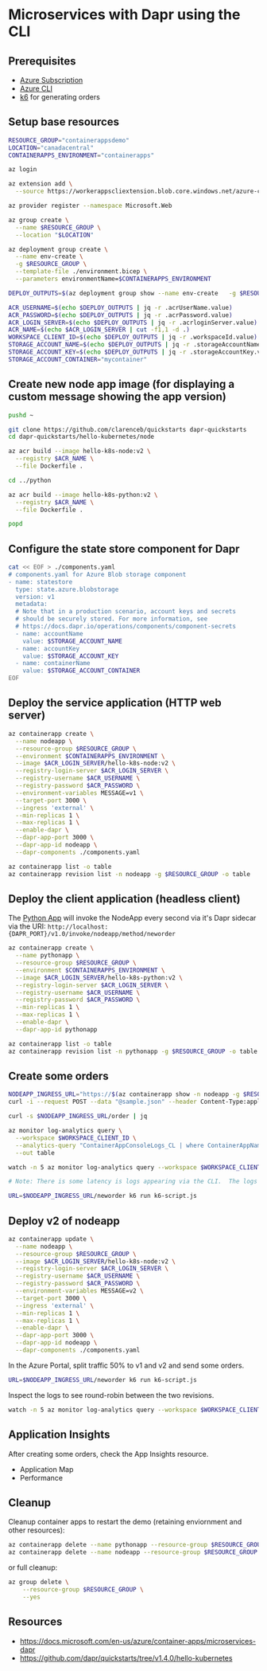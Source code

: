 Microservices with Dapr using the CLI
=====================================

Prerequisites
-------------

* [Azure Subscription](https://azure.microsoft.com/en-au/free/)
* [Azure CLI](https://docs.microsoft.com/en-us/cli/azure/install-azure-cli)
* [k6](https://k6.io/docs/getting-started/installation/) for generating orders

Setup base resources
--------------------

```sh
RESOURCE_GROUP="containerappsdemo"
LOCATION="canadacentral"
CONTAINERAPPS_ENVIRONMENT="containerapps"

az login

az extension add \
  --source https://workerappscliextension.blob.core.windows.net/azure-cli-extension/containerapp-0.2.0-py2.py3-none-any.whl

az provider register --namespace Microsoft.Web

az group create \
  --name $RESOURCE_GROUP \
  --location "$LOCATION"

az deployment group create \
  --name env-create \
  -g $RESOURCE_GROUP \
  --template-file ./environment.bicep \
  --parameters environmentName=$CONTAINERAPPS_ENVIRONMENT

DEPLOY_OUTPUTS=$(az deployment group show --name env-create   -g $RESOURCE_GROUP --query properties.outputs)

ACR_USERNAME=$(echo $DEPLOY_OUTPUTS | jq -r .acrUserName.value)
ACR_PASSWORD=$(echo $DEPLOY_OUTPUTS | jq -r .acrPassword.value)
ACR_LOGIN_SERVER=$(echo $DEPLOY_OUTPUTS | jq -r .acrloginServer.value)
ACR_NAME=$(echo $ACR_LOGIN_SERVER | cut -f1,1 -d .)
WORKSPACE_CLIENT_ID=$(echo $DEPLOY_OUTPUTS | jq -r .workspaceId.value)
STORAGE_ACCOUNT_NAME=$(echo $DEPLOY_OUTPUTS | jq -r .storageAccountName.value)
STORAGE_ACCOUNT_KEY=$(echo $DEPLOY_OUTPUTS | jq -r .storageAccountKey.value)
STORAGE_ACCOUNT_CONTAINER="mycontainer"
```

Create new node app image (for displaying a custom message showing the app version)
-----------------------------------------------------------------------------------

```sh
pushd ~

git clone https://github.com/clarenceb/quickstarts dapr-quickstarts
cd dapr-quickstarts/hello-kubernetes/node

az acr build --image hello-k8s-node:v2 \
  --registry $ACR_NAME \
  --file Dockerfile .

cd ../python

az acr build --image hello-k8s-python:v2 \
  --registry $ACR_NAME \
  --file Dockerfile .

popd
```

Configure the state store component for Dapr
--------------------------------------------

```sh
cat << EOF > ./components.yaml
# components.yaml for Azure Blob storage component
- name: statestore
  type: state.azure.blobstorage
  version: v1
  metadata:
  # Note that in a production scenario, account keys and secrets 
  # should be securely stored. For more information, see
  # https://docs.dapr.io/operations/components/component-secrets
  - name: accountName
    value: $STORAGE_ACCOUNT_NAME
  - name: accountKey
    value: $STORAGE_ACCOUNT_KEY
  - name: containerName
    value: $STORAGE_ACCOUNT_CONTAINER
EOF
```

Deploy the service application (HTTP web server)
------------------------------------------------

```sh
az containerapp create \
  --name nodeapp \
  --resource-group $RESOURCE_GROUP \
  --environment $CONTAINERAPPS_ENVIRONMENT \
  --image $ACR_LOGIN_SERVER/hello-k8s-node:v2 \
  --registry-login-server $ACR_LOGIN_SERVER \
  --registry-username $ACR_USERNAME \
  --registry-password $ACR_PASSWORD \
  --environment-variables MESSAGE=v1 \
  --target-port 3000 \
  --ingress 'external' \
  --min-replicas 1 \
  --max-replicas 1 \
  --enable-dapr \
  --dapr-app-port 3000 \
  --dapr-app-id nodeapp \
  --dapr-components ./components.yaml

az containerapp list -o table
az containerapp revision list -n nodeapp -g $RESOURCE_GROUP -o table
```

Deploy the client application (headless client)
-----------------------------------------------

The [Python App](https://github.com/dapr/quickstarts/tree/master/hello-kubernetes/python) will invoke the NodeApp every second via it's Dapr sidecar via the URI: `http://localhost:{DAPR_PORT}/v1.0/invoke/nodeapp/method/neworder`

```sh
az containerapp create \
  --name pythonapp \
  --resource-group $RESOURCE_GROUP \
  --environment $CONTAINERAPPS_ENVIRONMENT \
  --image $ACR_LOGIN_SERVER/hello-k8s-python:v2 \
  --registry-login-server $ACR_LOGIN_SERVER \
  --registry-username $ACR_USERNAME \
  --registry-password $ACR_PASSWORD \
  --min-replicas 1 \
  --max-replicas 1 \
  --enable-dapr \
  --dapr-app-id pythonapp

az containerapp list -o table
az containerapp revision list -n pythonapp -g $RESOURCE_GROUP -o table
```

Create some orders
------------------

```sh
NODEAPP_INGRESS_URL="https://$(az containerapp show -n nodeapp -g $RESOURCE_GROUP --query configuration.ingress.fqdn -o tsv)"
curl -i --request POST --data "@sample.json" --header Content-Type:application/json $NODEAPP_INGRESS_URL/neworder

curl -s $NODEAPP_INGRESS_URL/order | jq

az monitor log-analytics query \
  --workspace $WORKSPACE_CLIENT_ID \
  --analytics-query "ContainerAppConsoleLogs_CL | where ContainerAppName_s == 'nodeapp' and (Log_s contains 'persisted' or Log_s contains 'order') | where TimeGenerated >= ago(30m) | project ContainerAppName_s, Log_s, TimeGenerated | order by TimeGenerated desc | take 20" \
  --out table

watch -n 5 az monitor log-analytics query --workspace $WORKSPACE_CLIENT_ID --analytics-query "\"ContainerAppConsoleLogs_CL | where ContainerAppName_s == 'nodeapp' and (Log_s contains 'persisted' or Log_s contains 'order') | where TimeGenerated >= ago(30m) | project ContainerAppName_s, Log_s, TimeGenerated | order by TimeGenerated desc | take 20\"" --out table

# Note: There is some latency is logs appearing via the CLI.  The logs will appear sooner in the Azure Portal so use that to check over the CLI.

URL=$NODEAPP_INGRESS_URL/neworder k6 run k6-script.js
```

Deploy v2 of nodeapp
--------------------

```sh
az containerapp update \
  --name nodeapp \
  --resource-group $RESOURCE_GROUP \
  --image $ACR_LOGIN_SERVER/hello-k8s-node:v2 \
  --registry-login-server $ACR_LOGIN_SERVER \
  --registry-username $ACR_USERNAME \
  --registry-password $ACR_PASSWORD \
  --environment-variables MESSAGE=v2 \
  --target-port 3000 \
  --ingress 'external' \
  --min-replicas 1 \
  --max-replicas 1 \
  --enable-dapr \
  --dapr-app-port 3000 \
  --dapr-app-id nodeapp \
  --dapr-components ./components.yaml
```

In the Azure Portal, split traffic 50% to v1 and v2 and send some orders.

```sh
URL=$NODEAPP_INGRESS_URL/neworder k6 run k6-script.js
```

Inspect the logs to see round-robin between the two revisions.

```sh
watch -n 5 az monitor log-analytics query --workspace $WORKSPACE_CLIENT_ID --analytics-query "\"ContainerAppConsoleLogs_CL | where ContainerAppName_s == 'nodeapp' and (Log_s contains 'persisted' or Log_s contains 'order') | where TimeGenerated >= ago(30m) | project ContainerAppName_s, Log_s, TimeGenerated | order by TimeGenerated desc | take 20\"" --out table
```

Application Insights
--------------------

After creating some orders, check the App Insights resource.

* Application Map
* Performance

Cleanup
-------

Cleanup container apps to restart the demo (retaining enviornment and other resources):

```sh
az containerapp delete --name pythonapp --resource-group $RESOURCE_GROUP --yes
az containerapp delete --name nodeapp --resource-group $RESOURCE_GROUP --yes
```

or full cleanup:

```sh
az group delete \
    --resource-group $RESOURCE_GROUP \
    --yes
```

Resources
---------

* https://docs.microsoft.com/en-us/azure/container-apps/microservices-dapr
* https://github.com/dapr/quickstarts/tree/v1.4.0/hello-kubernetes
